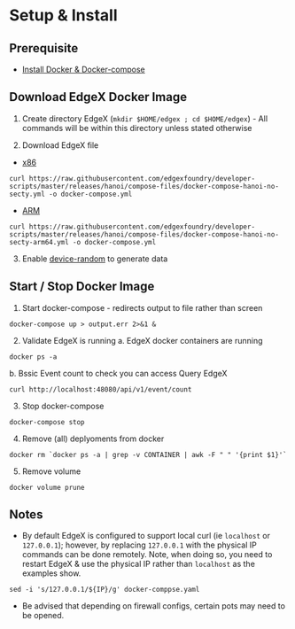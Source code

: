 # Setup & Install 

## Prerequisite
*  [Install Docker & Docker-compose](../Docker/install_docker.sh)

## Download EdgeX Docker Image 
1. Create directory EdgeX (`mkdir $HOME/edgex ; cd $HOME/edgex`) - All commands will be within this directory unless stated otherwise 

2. Download EdgeX file 
  * [x86](https://raw.githubusercontent.com/edgexfoundry/developer-scripts/master/releases/hanoi/compose-files/docker-compose-hanoi-no-secty.yml)
```
curl https://raw.githubusercontent.com/edgexfoundry/developer-scripts/master/releases/hanoi/compose-files/docker-compose-hanoi-no-secty.yml -o docker-compose.yml 
```
  * [ARM](https://raw.githubusercontent.com/edgexfoundry/developer-scripts/master/releases/hanoi/compose-files/docker-compose-hanoi-no-secty-arm64.yml) 
```
curl https://raw.githubusercontent.com/edgexfoundry/developer-scripts/master/releases/hanoi/compose-files/docker-compose-hanoi-no-secty-arm64.yml -o docker-compose.yml
```

3. Enable [device-random](Data_Generator_REST.md) to generate data 

## Start / Stop Docker Image 
1. Start docker-compose - redirects output to file rather than screen  
```
docker-compose up > output.err 2>&1 & 
```

2. Validate EdgeX is running
   a. EdgeX docker containers are running 
```
docker ps -a 
```
   b. Bssic Event count to check you can access Query EdgeX 
```
curl http://localhost:48080/api/v1/event/count
``` 

3. Stop docker-compose
```
docker-compose stop
```

4. Remove (all) deplyoments from docker 
```
docker rm `docker ps -a | grep -v CONTAINER | awk -F " " '{print $1}'`
```

5. Remove volume
```
docker volume prune 
```

## Notes 
* By default EdgeX is configured to support local curl (ie `localhost` or `127.0.0.1`); however, by replacing `127.0.0.1` with the physical IP commands can be done remotely. 
Note, when doing so, you need to restart EdgeX & use the physical IP rather than `localhost` as the examples show. 
```
sed -i 's/127.0.0.1/${IP}/g' docker-comppse.yaml
```
* Be advised that depending on firewall configs, certain pots may need to be opened.

